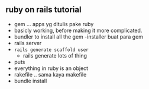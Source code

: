 ## ruby on rails tutorial
- gem ... apps yg ditulis pake ruby
- basicly working, before making it more complicated.
- bundler to install all the gem
    -installer buat para gem
- rails server
- ```rails generate scaffold user```
    - rails generate lots of thing
- puts
- everything in ruby is an object
- rakefile .. sama kaya makefile
- bundle install


